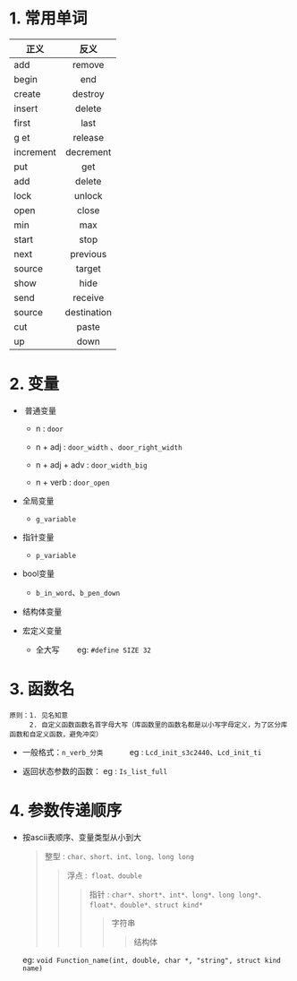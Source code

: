 # 1. 常用单词

| 正义        | 反义          |
| --------- |:-----------:|
| add       | remove      |
| begin     | end         |
| create    | destroy     |
| insert    | delete      |
| first     | last        |
| g et      | release     |
| increment | decrement   |
| put       | get         |
| add       | delete      |
| lock      | unlock      |
| open      | close       |
| min       | max         |
| start     | stop        |
| next      | previous    |
| source    | target      |
| show      | hide        |
| send      | receive     |
| source    | destination |
| cut       | paste       |
| up        | down        |

# 2. 变量

*  普通变量

  * n : `door`

  * n + adj  : `door_width` 、`door_right_width`

  * n + adj + adv : `door_width_big`

  * n + verb : `door_open`

* 全局变量

  *  `g_variable`

* 指针变量

  * `p_variable`

* bool变量

  * `b_in_word`、`b_pen_down`

* 结构体变量

* 宏定义变量

  * 全大写        eg: `#define SIZE 32`

# 3. 函数名

```
原则：1. 见名知意
     2. 自定义函数函数名首字母大写（库函数里的函数名都是以小写字母定义，为了区分库函数和自定义函数，避免冲突）
```

* 一般格式：`n_verb_分类`            eg : `Lcd_init_s3c2440`、`Lcd_init_ti`

* 返回状态参数的函数：              eg : `Is_list_full`

# 4. 参数传递顺序

* 按ascii表顺序、变量类型从小到大

  > 整型 : `char、short、int、long、long long`
  > 
  > > 浮点 :` float、double`
  > > 
  > > > 指针 : `char*、short*、int*、long*、long long*、float*、double*、struct kind*`
  > > > 
  > > > > 字符串 
  > > > > 
  > > > > > 结构体

  eg: `void Function_name(int, double, char *, "string", struct kind name)`

  




